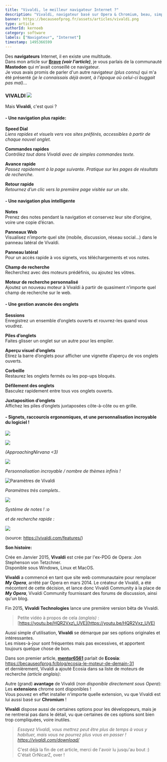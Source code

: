 ```yaml
---
title: "Vivaldi, le meilleur navigateur Internet ?"
description: "Vivaldi, navigateur basé sur Opera & Chromium, beau, simple et rapide :)"
banner: https://becauseofprog.fr/assets/articles/vivaldi.png
type: article
authorId: kernoeb
category: software
labels: ["Navigateur", "Internet"]
timestamp: 1495366599
---
```


Des **navigateurs** Internet, il en existe une multitude.  
 Dans mon article sur **[Brave](https://becauseofprog.fr/blog/brave-open-source-27) *(voir l'article)***, je vous parlais de la communauté **Mastodon** qui m'avait conseillé ce navigateur.  
 Je vous avais promis de parler d'un autre navigateur *(plus connu)* qui m'a été présenté *(je le connaissais déjà avant, à l'époque où celui-ci buggait pas mal)*...

### **VIVALDI** ![](https://becauseofprog.fr/assets/articles/vivaldi/logo.png)

 Mais **Vivaldi**, c'est quoi ?

#### **- Une navigation plus rapide:**

 **Speed Dial**  
 *Liens rapides et visuels vers vos sites préférés, accessibles à partir de chaque nouvel onglet.*

 **Commandes rapides**  
 *Contrôlez tout dans Vivaldi avec de simples commandes texte.*

 **Avance rapide**  
 *Passez rapidement à la page suivante. Pratique sur les pages de résultats de recherche.*

 **Retour rapide**  
 *Retournez d’un clic vers la première page visitée sur un site.*

#### **- Une navigation plus intelligente**

 **Notes**  
 Prenez des notes pendant la navigation et conservez leur site d’origine, voire une copie d’écran.

 **Panneaux Web**  
 Visualisez n’importe quel site (mobile, discussion, réseau social...) dans le panneau latéral de Vivaldi.

 **Panneau latéral**  
 Pour un accès rapide à vos signets, vos téléchargements et vos notes.

 **Champ de recherche**  
 Recherchez avec des moteurs prédéfinis, ou ajoutez les vôtres.

 **Moteur de recherche personnalisé**  
 Ajoutez un nouveau moteur à Vivaldi à partir de quasiment n’importe quel champ de recherche sur le web.

#### **- Une gestion avancée des onglets**

 **Sessions**  
 Enregistrez un ensemble d’onglets ouverts et rouvrez-les quand vous voudrez.

 **Piles d’onglets**  
 Faites glisser un onglet sur un autre pour les empiler.

 **Aperçu visuel d’onglets**  
 Étirez la barre d’onglets pour afficher une vignette d’aperçu de vos onglets ouverts.

 **Corbeille**  
 Restaurez les onglets fermés ou les pop-ups bloqués.

 **Défilement des onglets**  
 Basculez rapidement entre tous vos onglets ouverts.

 **Juxtaposition d’onglets**  
 Affichez les piles d’onglets juxtaposées côte-à-côte ou en grille.

#### **- Signets, raccourcis ergonomiques, et une personnalisation incroyable du logiciel !**

 ![](https://becauseofprog.fr/assets/articles/vivaldi/6.jpg)

 ![](https://becauseofprog.fr/assets/articles/vivaldi/1.png)

 *(ApproachingNirvana <3)*

 ![](https://becauseofprog.fr/assets/articles/vivaldi/2.png)

 *Personnalisation incroyable / nombre de thèmes infinis !*

 ![Paramètres de Vivaldi](https://becauseofprog.fr/assets/articles/vivaldi/5.jpg)

 *Paramètres très complets..*

 ![](https://becauseofprog.fr/assets/articles/vivaldi/4.jpg)

 *Système de notes ! :o*

 *et de recherche rapide :*

 ![](https://becauseofprog.fr/assets/articles/vivaldi/3.gif)

  

 (source: <https://vivaldi.com/features/>)

 **Son histoire:**

 Crée en Janvier 2015, **Vivaldi** est crée par l'ex-PDG de Opera: Jon Stephenson von Tetzchner.  
 Disponible sous Windows, Linux et MacOS.

 **Vivaldi** a commencé en tant que site web communautaire pour remplacer ***My Opera***, arrêté par Opera en mars 2014. Le créateur de Vivaldi, a été mécontent de cette décision, et lance donc Vivaldi Community à la place de ***My Opera***, Vivaldi Community fournissant des forums de discussion, ainsi qu'un blog.

 Fin 2015, **Vivaldi Technologies** lance une première version bêta de Vivaldi. 

 
>  Petite vidéo à propos de cela *(anglais)* : [https://youtu.be/HQR2Vxz\_UVE](https://youtu.be/HQR2Vxz_UVE)
> 
>    

 Aussi simple d'utilisation, **Vivaldi** se démarque par ses options originales et intéressantes.  
 Les mises-à-jour sont fréquentes mais pas excessives, et apportent toujours quelque chose de bon.

 Dans son premier article, [**mentor6561**](https://becauseofprog.fr/members/?view=15) parlait de **Ecosia**: <https://becauseofprog.fr/blog/ecosia-le-moteur-de-demain-31>  
 et dernièrement, Vivaldi a ajouté Ecosia dans sa liste de moteurs de recherche *(article anglais)*:  
   
 Autre (grand) **avantage** de Vivaldi (*non disponible directement sous Opera*):  
 Les **extensions** chrome sont disponibles !  
 Vous pouvez en effet installer n'importe quelle extension, vu que Vivaldi est lui aussi basé sur **Chromium** !

 **Vivaldi** dispose aussi de certaines options pour les développeurs, mais je ne rentrerai pas dans le détail, vu que certaines de ces options sont bien trop compliquées, voire inutiles.

 
>  *Essayez Vivaldi, vous mettrez peut être plus de temps à vous y habituer, mais vous ne pourrez plus vous en passer !  
>  <https://vivaldi.com/download/>*
> 
>   C'est déjà la fin de cet article, merci de l'avoir lu jusqu'au bout :)  
 C'était OrNicarZ, over !

 